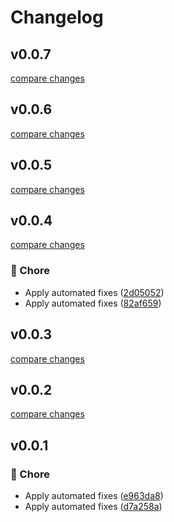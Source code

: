 # Changelog


## v0.0.7

[compare changes](https://github.com/elhakimdev/typescript-abstract-data-type/compare/v0.0.6...v0.0.7)

## v0.0.6

[compare changes](https://github.com/elhakimdev/typescript-abstract-data-type/compare/v0.0.5...v0.0.6)

## v0.0.5

[compare changes](https://github.com/elhakimdev/typescript-abstract-data-type/compare/v0.0.4...v0.0.5)

## v0.0.4

[compare changes](https://github.com/elhakimdev/typescript-abstract-data-type/compare/v0.0.3...v0.0.4)

### 🏡 Chore

- Apply automated fixes ([2d05052](https://github.com/elhakimdev/typescript-abstract-data-type/commit/2d05052))
- Apply automated fixes ([82af659](https://github.com/elhakimdev/typescript-abstract-data-type/commit/82af659))

## v0.0.3

[compare changes](https://github.com/elhakimdev/typescript-abstract-data-type/compare/v0.0.2...v0.0.3)

## v0.0.2

[compare changes](https://github.com/elhakimdev/typescript-abstract-data-type/compare/v0.0.1...v0.0.2)

## v0.0.1


### 🏡 Chore

- Apply automated fixes ([e963da8](https://github.com/unjs/packageName/commit/e963da8))
- Apply automated fixes ([d7a258a](https://github.com/unjs/packageName/commit/d7a258a))


